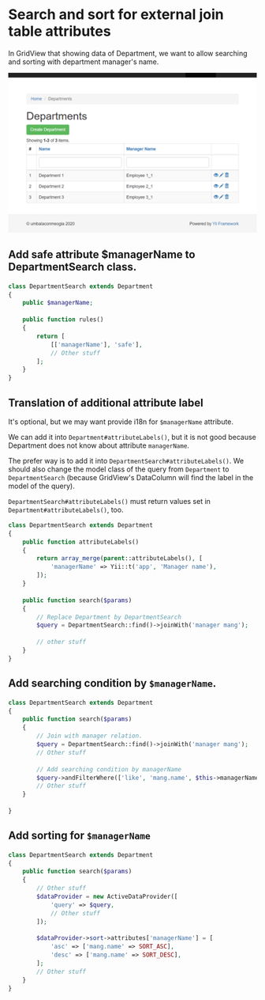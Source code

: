 # Search and sort for external join table attributes

In GridView that showing data of Department, we want to allow searching and sorting with department manager's name.

![Department list](images/DepartmentList.png)

## Add safe attribute $managerName to DepartmentSearch class.

```php
class DepartmentSearch extends Department
{
    public $managerName;

    public function rules()
    {
        return [
            [['managerName'], 'safe'],
            // Other stuff
        ];
    }
}
```

## Translation of additional attribute label

It's optional, but we may want provide i18n for `$managerName` attribute.

We can add it into `Department#attributeLabels()`,
but it is not good because Department does not know about attribute `managerName`.

The prefer way is to add it into `DepartmentSearch#attributeLabels()`.
We should also change the model class of the query from `Department` to `DepartmentSearch` (because GridView's DataColumn will find the label in the model of the query).

`DepartmentSearch#attributeLabels()` must return values set in `Department#attributeLabels()`, too.

```php
class DepartmentSearch extends Department
{
    public function attributeLabels()
    {
        return array_merge(parent::attributeLabels(), [
            'managerName' => Yii::t('app', 'Manager name'),
        ]);
    }

    public function search($params)
    {
        // Replace Department by DepartmentSearch
        $query = DepartmentSearch::find()->joinWith('manager mang');

        // other stuff
    }
}
```

## Add searching condition by `$managerName`.

```php
class DepartmentSearch extends Department
{
    public function search($params)
    {
        // Join with manager relation.
        $query = DepartmentSearch::find()->joinWith('manager mang');
        // Other stuff

        // Add searching condition by managerName
        $query->andFilterWhere(['like', 'mang.name', $this->managerName]);
        // Other stuff
    }

}
```

## Add sorting for `$managerName`

```php
class DepartmentSearch extends Department
{
    public function search($params)
    {
        // Other stuff
        $dataProvider = new ActiveDataProvider([
            'query' => $query,
            // Other stuff
        ]);

        $dataProvider->sort->attributes['managerName'] = [
            'asc' => ['mang.name' => SORT_ASC],
            'desc' => ['mang.name' => SORT_DESC],
        ];
        // Other stuff
    }
}
```